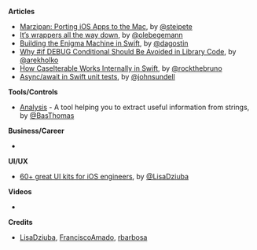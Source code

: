 **Articles**

* [Marzipan: Porting iOS Apps to the Mac](https://pspdfkit.com/blog/2018/porting-ios-apps-to-mac-marzipan-iosmac-uikit-appkit/), by [@steipete](https://twitter.com/steipete)
* [It’s wrappers all the way down](https://oleb.net/2018/lastindex-reversed/), by [@olebegemann](https://twitter.com/olebegemann)
* [Building the Enigma Machine in Swift](https://agostini.tech/2018/09/23/building-the-enigma-machine-in-swift/), by [@dagostin](https://twitter.com/dagostin)
* [Why #if DEBUG Conditional Should Be Avoided in Library Code](http://holko.pl/2018/09/24/compilation-directives-in-libraries/), by [@arekholko](https://twitter.com/arekholko)
* [How CaseIterable Works Internally in Swift](https://swiftrocks.com/how-caseiterable-works-internally-in-swift.html), by [@rockthebruno](https://twitter.com/rockthebruno)
* [Async/await in Swift unit tests](https://www.swiftbysundell.com/posts/asyncawait-in-swift-unit-tests), by [@johnsundell](https://twitter.com/johnsundell)

**Tools/Controls**

* [Analysis](https://github.com/BasThomas/Analysis) - A tool helping you to extract useful information from strings, by [@BasThomas](https://twitter.com/BasThomas)

**Business/Career**

* 

**UI/UX**

* [60+ great UI kits for iOS engineers](https://flawlessapp.io/blog/60-great-ui-kits-for-ios-engineers/), by [@LisaDziuba](https://twitter.com/LisaDziuba)

**Videos**

* 

**Credits**

* [LisaDziuba](https://github.com/LisaDziuba), [FranciscoAmado](https://github.com/FranciscoAmado), [rbarbosa](https://github.com/rbarbosa)
